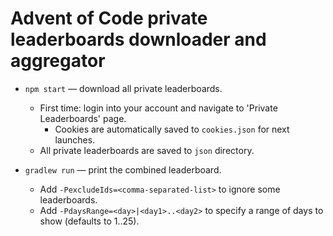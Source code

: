 # Advent of Code private leaderboards downloader and aggregator

* `npm start` &mdash; download all private leaderboards.
  * First time: login into your account and navigate to 'Private Leaderboards' page.
    * Cookies are automatically saved to `cookies.json` for next launches.
  * All private leaderboards are saved to `json` directory.


* `gradlew run` &mdash; print the combined leaderboard.
  * Add `-PexcludeIds=<comma-separated-list>` to ignore some leaderboards.
  * Add `-PdaysRange=<day>|<day1>..<day2>` to specify a range of days to show (defaults to 1..25).